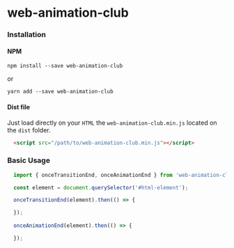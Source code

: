 # web-animation-club

### Installation
#### NPM
```
npm install --save web-animation-club
```
or
```
yarn add --save web-animation-club
```

#### Dist file
Just load directly on your `HTML` the `web-animation-club.min.js` located on the `dist` folder.
```html
  <script src="/path/to/web-animation-club.min.js"></script>
```

### Basic Usage
```jsx
  import { onceTransitionEnd, onceAnimationEnd } from 'web-animation-club';

  const element = document.querySelector('#html-element');

  onceTransitionEnd(element).then(() => {

  });
 
  onceAnimationEnd(element).then(() => {

  });
```
